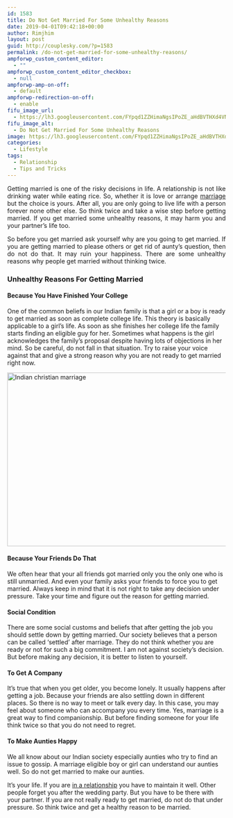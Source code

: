 ```yaml
---
id: 1583
title: Do Not Get Married For Some Unhealthy Reasons
date: 2019-04-01T09:42:18+00:00
author: Rimjhim
layout: post
guid: http://couplesky.com/?p=1583
permalink: /do-not-get-married-for-some-unhealthy-reasons/
ampforwp_custom_content_editor:
  - ""
ampforwp_custom_content_editor_checkbox:
  - null
ampforwp-amp-on-off:
  - default
ampforwp-redirection-on-off:
  - enable
fifu_image_url:
  - https://lh3.googleusercontent.com/FYpqd1ZZHimaNgsIPoZE_aHdBVTHXd4VN6P_m_Jf-pTt_k2cY3A6y-6NyeOT-5VoHByicfg_9YBmo_jM6tNP_S5Bwqpmbusd47VkhlYhHl9f3piXqyaDjofbdBC6wPHznRD3gHPkEfPWWvZS8twb1I-Jar018ZapcM9exkrhK0tu9g3w5etLbrzjV1N0jdubCddkPt3e-gpoH888JFq5jKCJFJUz8bAkqBFrsq5flYq0m2WoE-_P_H4oTkeugQa499pVFoip3qest8AB5OtnkWezXGGmy2LCgonTtj9s4rI0ngmUdGzAH9d-s9n-C_fT8UtjAkKD0fImvEcPbrkY93yWyLooeF6GUWJUwJcgBdwr-bRFRKoJWYAC5NjxFFStws4tdf4Xw_bndNci7inBBYQbXn12XKCSKwpZ3050h4sRjKzIMajzc_9H6PNW7IMzyc1i5C2QUMzkdV6j6tqFAakuf4B7SWVNkO4WM-JQ_GH8XaBxcxfhS4Lxpqqc_XBH79RdqCy4QxgkXgpyeViKZ5EpWCOua7UBBjq10eA7iaslo1YkFvocYokLNMQ-gbEeCj8PCtmnVogfQk8n3oThj_DQcdZI0mLr_usiFWVF_qXP31wYiF_NFMCB5_8FBWfKhYeXRQQer6IimHVAp1euk5emre0cWvl4YpPUB7cQIuNuLuFAYNEeD_ab7nDOoT1AoLokt9kJRS0qM8BOt9Ux37HA=w600-h398-no
fifu_image_alt:
  - Do Not Get Married For Some Unhealthy Reasons
image: https://lh3.googleusercontent.com/FYpqd1ZZHimaNgsIPoZE_aHdBVTHXd4VN6P_m_Jf-pTt_k2cY3A6y-6NyeOT-5VoHByicfg_9YBmo_jM6tNP_S5Bwqpmbusd47VkhlYhHl9f3piXqyaDjofbdBC6wPHznRD3gHPkEfPWWvZS8twb1I-Jar018ZapcM9exkrhK0tu9g3w5etLbrzjV1N0jdubCddkPt3e-gpoH888JFq5jKCJFJUz8bAkqBFrsq5flYq0m2WoE-_P_H4oTkeugQa499pVFoip3qest8AB5OtnkWezXGGmy2LCgonTtj9s4rI0ngmUdGzAH9d-s9n-C_fT8UtjAkKD0fImvEcPbrkY93yWyLooeF6GUWJUwJcgBdwr-bRFRKoJWYAC5NjxFFStws4tdf4Xw_bndNci7inBBYQbXn12XKCSKwpZ3050h4sRjKzIMajzc_9H6PNW7IMzyc1i5C2QUMzkdV6j6tqFAakuf4B7SWVNkO4WM-JQ_GH8XaBxcxfhS4Lxpqqc_XBH79RdqCy4QxgkXgpyeViKZ5EpWCOua7UBBjq10eA7iaslo1YkFvocYokLNMQ-gbEeCj8PCtmnVogfQk8n3oThj_DQcdZI0mLr_usiFWVF_qXP31wYiF_NFMCB5_8FBWfKhYeXRQQer6IimHVAp1euk5emre0cWvl4YpPUB7cQIuNuLuFAYNEeD_ab7nDOoT1AoLokt9kJRS0qM8BOt9Ux37HA=w600-h398-no
categories:
  - Lifestyle
tags:
  - Relationship
  - Tips and Tricks
---
```

<p style="text-align: justify;">
  Getting married is one of the risky decisions in life. A relationship is not like drinking water while eating rice. So, whether it is love or arrange <a href="http://couplesky.com/couple-goals-live-frugally-happily-after-marriage/" target="_blank" rel="noopener">marriage</a> but the choice is yours. After all, you are only going to live life with a person forever none other else. So think twice and take a wise step before getting married. If you get married some unhealthy reasons, it may harm you and your partner&#8217;s life too.
</p>

<p style="text-align: justify;">
  So before you get married ask yourself why are you going to get married. If you are getting married to please others or get rid of aunty&#8217;s question, then do not do that. It may ruin your happiness. There are some unhealthy reasons why people get married without thinking twice.
</p>

<h3 style="text-align: justify;">
  Unhealthy Reasons For Getting Married
</h3>

#### Because You Have Finished Your College

One of the common beliefs in our Indian family is that a girl or a boy is ready to get married as soon as complete college life. This theory is basically applicable to a girl&#8217;s life. As soon as she finishes her college life the family starts finding an eligible guy for her. Sometimes what happens is the girl acknowledges the family&#8217;s proposal despite having lots of objections in her mind. So be careful, do not fall in that situation. Try to raise your voice against that and give a strong reason why you are not ready to get married right now.

<img class="alignnone size-medium" src="https://lh3.googleusercontent.com/c1IxMpMjZi4VTtwywYz1NA1i4lVVmA3XpbocSuveICfblUWn54Fv1Bt4J-pDeGbcbYEs_jQ5M_d2V7jI2wSfYzN9KJcNsADiPqo2ziVPbEyEpcdAQqL8gC3MNlqVCC7Ye6K8i_1Wf8VocGKCMOs0Hh6Bo8hxbrshyet8Zcxtg6zGyHziXnsNFd-kSdCLV7u5-podwSYDxcWnjv4KYzHSgqKnjpUBY_FvVRZy-lkQMfAGY486POMS9EOKQYbuPP3xOxmRAUMk7Sxd10_hRwivgdxYaF5ivUk3OiJY5F1WmGfmIYvM6EBmUHNLOqne-aLVdIDGE-aL_niJ4d0i9W_4C1N9R6HHdAmRiNkCzUHYqGPHagShDnF1U3dV2XSKufOjsYOaFd9GVL5JrJXPJiugd32RoiWRCeluiyaUMZhhgCVm4SWU_HU9SrhZyqOFsfbzVxIDcqhDDz6rKBtbrq3I_y6MmQ0pJ3ZGXr69uCQhTgbtUXaREclEO-SEpw1mwECLlJ38udzAQGBHu9wXnwmJ9M6AffX2cC6PzPvwewgsGwnpYXDskPkZdJ3KLcWgpKuyn_s_GOHTGtQaboz8fVIXtpub80_FpJLor7rnjLktBwiN_CzFucaBM9s1gv3BUBeck588u1ErQuiFBh6dZBac55T1RuuXOqoCRNjmNckeshF1L5JSObbakyH6k3NkT6PhR_LjSjNsXrk-05V6esSQlEA0=w600-h400-no" alt="Indian christian marriage" width="600" height="400" /> 

#### Because Your Friends Do That

We often hear that your all friends got married only you the only one who is still unmarried. And even your family asks your friends to force you to get married. Always keep in mind that it is not right to take any decision under pressure. Take your time and figure out the reason for getting married.

#### Social Condition

There are some social customs and beliefs that after getting the job you should settle down by getting married. Our society believes that a person can be called &#8216;settled&#8217; after marriage. They do not think whether you are ready or not for such a big commitment. I am not against society&#8217;s decision. But before making any decision, it is better to listen to yourself.

#### To Get A Company

It&#8217;s true that when you get older, you become lonely. It usually happens after getting a job. Because your friends are also settling down in different places. So there is no way to meet or talk every day. In this case, you may feel about someone who can accompany you every time. Yes, marriage is a great way to find companionship. But before finding someone for your life think twice so that you do not need to regret.

#### To Make Aunties Happy

We all know about our Indian society especially aunties who try to find an issue to gossip. A marriage eligible boy or girl can understand our aunties well. So do not get married to make our aunties.

It&#8217;s your life. If you are <a href="http://couplesky.com/couple-goals-live-frugally-happily-after-marriage/" target="_blank" rel="noopener">in a relationship</a> you have to maintain it well. Other people forget you after the wedding party. But you have to be there with your partner. If you are not really ready to get married, do not do that under pressure. So think twice and get a healthy reason to be married.
